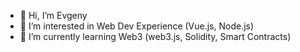 - 👋 Hi, I’m Evgeny
- 👀 I’m interested in Web Dev Experience (Vue.js, Node.js)
- 🌱 I’m currently learning Web3 (web3.js, Solidity, Smart Contracts)

